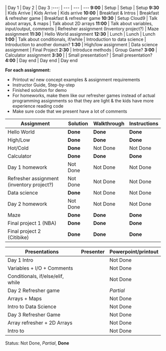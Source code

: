  | Day 1 | Day 2 | Day 3
:---: | --- | --- | ---
**9:00** | Setup | Setup | Setup
**9:30** | Kids Arrive | Kids Arrive | Kids arrive
**10:00** | Breakfast & Intros | Breakfast & refresher game | Breakfast & refresher game
**10:30** | Setup Cloud9 | Talk about arrays, & maps | Talk about 2D arrays
**11:00** | Talk about variables, input/output, comments | Refresher assignment (Inventory project?) | Maze assignment
**11:30** | Hello World assignment
**12:30** | Lunch | Lunch | Lunch
**1:00** | Talk about conditionals, if/while | Introduction to data science | Introduction to another domain?
**1:30** | High/low assignment | Data science assignment | Final Project
**2:30** | Introduce methods | Group Game?
**3:00** | Calculator assignment
**3:30** | | Small presentation? | Small presentation?
**4:00** | Day end | Day end | Day end

**For each assignment:**
* Printout w/ new concept examples & assignment requirements
* Instructor Guide, Step-by-step
* Finished solution for demo
* For homeworks, make them like our refresher games instead of actual programming assignments so that they are light & the kids have more experience reading code
* Make sure code that we present have a lot of comments

Assignment | Solution | Walkthrough | Instructions
--- | --- | --- | ---
Hello World | **Done** | **Done** | **Done**
High/Low |  **Done** | **Done** | **Done**
Hot/Cold |  **Done** | Not Done | Not Done
Calculator |  **Done** | **Done** | **Done**
Day 1 homework |  Not Done | Not Done | Not Done
Refresher assignment (inventory project?) |  Not Done | Not Done | Not Done
Data science |  **Done** | Not Done | Not Done
Day 2 homework | Not Done | Not Done | Not Done
Maze |  **Done** | **Done** | **Done**
Final project 1 (NBA) |  **Done** | **Done** | **Done**
Final project 2 (Citibike) |  **Done** | **Done** | **Done**

Presentations | Presenter | Powerpoint/printout
--- | --- | ---
Day 1 Intro | | Not Done
Variables + I/O + Comments | | Not Done
Conditionals, if/else/elif, while | | Not Done
Day 2 Refresher game | | *Partial*
Arrays + Maps | | Not Done
Intro to Data Science | | Not Done
Day 3 Refresher Game | | Not Done
Array refresher + 2D Arrays | | Not Done
Intro to <insert domain> | | Not Done

Status: Not Done, *Partial*, **Done**
